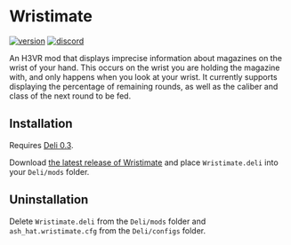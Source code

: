 # Wristimate
[![version](https://img.shields.io/github/v/release/ash-hat/AlternativeHands?&label=version&style=flat-square)](https://github.com/ash-hat/AlternativeHands/releases/latest)
[![discord](https://img.shields.io/discord/777351065950879744?label=&logo=discord&logoColor=ffffff&color=7389D8&labelColor=6A7EC2&style=flat-square)](https://discord.gg/g8xeFyt42j)

An H3VR mod that displays imprecise information about magazines on the wrist of your hand. This occurs on the wrist you are holding the magazine
with, and only happens when you look at your wrist. It currently supports displaying the percentage of remaining rounds, as well as the caliber
and class of the next round to be fed.

## Installation
Requires [Deli 0.3](https://github.com/Deli-Collective/Deli/releases).

Download [the latest release of Wristimate](https://github.com/ash-hat/Wristimate/releases/latest) and place `Wristimate.deli` into your `Deli/mods` folder.

## Uninstallation
Delete `Wristimate.deli` from the `Deli/mods` folder and `ash_hat.wristimate.cfg` from the `Deli/configs` folder.
